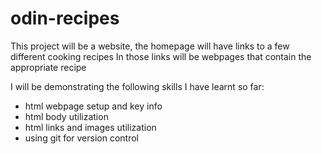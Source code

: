 # odin-recipes

This project will be a website, the homepage will have links to a few different cooking recipes
In those links will be webpages that contain the appropriate recipe

I will be demonstrating the following skills I have learnt so far:
- html webpage setup and key info
- html body utilization
- html links and images utilization
- using git for version control